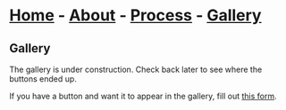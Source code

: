 # [Home](./glider.md) - [About](./about.md) - [Process](./process.md) - [Gallery](./gallery.md)

## Gallery

The gallery is under construction. Check back later to see where the buttons ended up.

If you have a button and want it to appear in the gallery, fill out [this form](https://forms.gle/dZs7Y66ZK1HYqRoA7).
